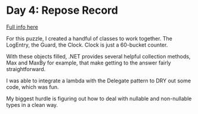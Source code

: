 # Day 4: Repose Record

[Full info here](https://adventofcode.com/2018/day/4)

For this puzzle, I created a handful of classes to work together. The
LogEntry, the Guard, the Clock. Clock is just a 60-bucket counter.

With these objects filled, .NET provides several helpful collection
methods, Max and MaxBy for example, that make getting to the answer
fairly straightforward.

I was able to integrate a lambda with the Delegate pattern to DRY out
some code, which was fun.

My biggest hurdle is figuring out how to deal with nullable and non-nullable
types in a clean way.
